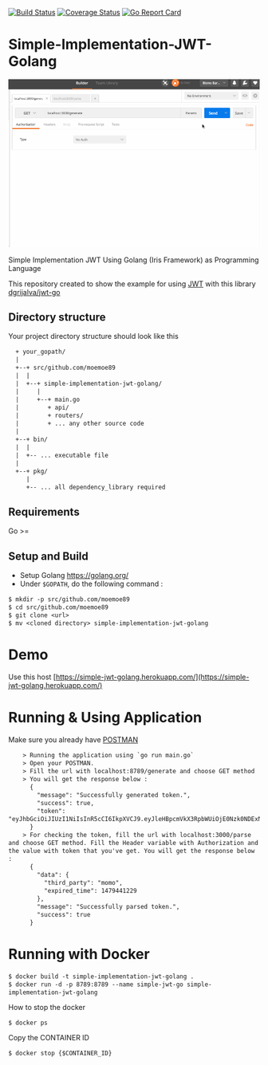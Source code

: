 [![Build Status](https://travis-ci.org/moemoe89/simple-implementation-jwt-golang.svg?branch=master)](https://travis-ci.org/moemoe89/simple-implementation-jwt-golang)
[![Coverage Status](https://coveralls.io/repos/github/moemoe89/simple-implementation-jwt-golang/badge.svg?branch=master)](https://coveralls.io/github/moemoe89/simple-implementation-jwt-golang?branch=master)
[![Go Report Card](https://goreportcard.com/badge/github.com/moemoe89/simple-implementation-jwt-golang)](https://goreportcard.com/report/github.com/moemoe89/simple-implementation-jwt-golang)

# Simple-Implementation-JWT-Golang

![demo](simple-implementation-jwt-golang-demo.gif)

Simple Implementation JWT Using Golang (Iris Framework) as Programming Language

This repository created to show the example for using [JWT](https://jwt.io/) with this library [dgrijalva/jwt-go](https://github.com/dgrijalva/jwt-go)

## Directory structure
Your project directory structure should look like this
```
  + your_gopath/
  |
  +--+ src/github.com/moemoe89
  |  |
  |  +--+ simple-implementation-jwt-golang/
  |     |
  |     +--+ main.go
  |        + api/
  |        + routers/
  |        + ... any other source code
  |
  +--+ bin/
  |  |
  |  +-- ... executable file
  |
  +--+ pkg/
     |
     +-- ... all dependency_library required

```

## Requirements

Go >=

## Setup and Build

* Setup Golang <https://golang.org/>
* Under `$GOPATH`, do the following command :
```
$ mkdir -p src/github.com/moemoe89
$ cd src/github.com/moemoe89
$ git clone <url>
$ mv <cloned directory> simple-implementation-jwt-golang
```

# Demo
Use this host [https://simple-jwt-golang.herokuapp.com/](https://simple-jwt-golang.herokuapp.com/)

# Running & Using Application
Make sure you already have [POSTMAN](https://www.getpostman.com/)

	    > Running the application using `go run main.go`
	    > Open your POSTMAN.
		> Fill the url with localhost:8789/generate and choose GET method
		> You will get the response below :
		  {
            "message": "Successfully generated token.",
            "success": true,
            "token": "eyJhbGciOiJIUzI1NiIsInR5cCI6IkpXVCJ9.eyJleHBpcmVkX3RpbWUiOjE0Nzk0NDExNTEsInRoaXJkX3BhcnR5IjoibW9tbyJ9.P5sZwzCJD1DYptpuCp4hIyY5pGGnOB7m6ZHHi_mBEi4"
          }
        > For checking the token, fill the url with localhost:3000/parse and choose GET method. Fill the Header variable with Authorization and the value with token that you've get. You will get the response below :
          {
            "data": {
              "third_party": "momo",
              "expired_time": 1479441229
            },
            "message": "Successfully parsed token.",
            "success": true
          }

# Running with Docker
```
$ docker build -t simple-implementation-jwt-golang .
$ docker run -d -p 8789:8789 --name simple-jwt-go simple-implementation-jwt-golang
```
How to stop the docker
```
$ docker ps
```
Copy the CONTAINER ID
```$xslt
$ docker stop {$CONTAINER_ID}
```
